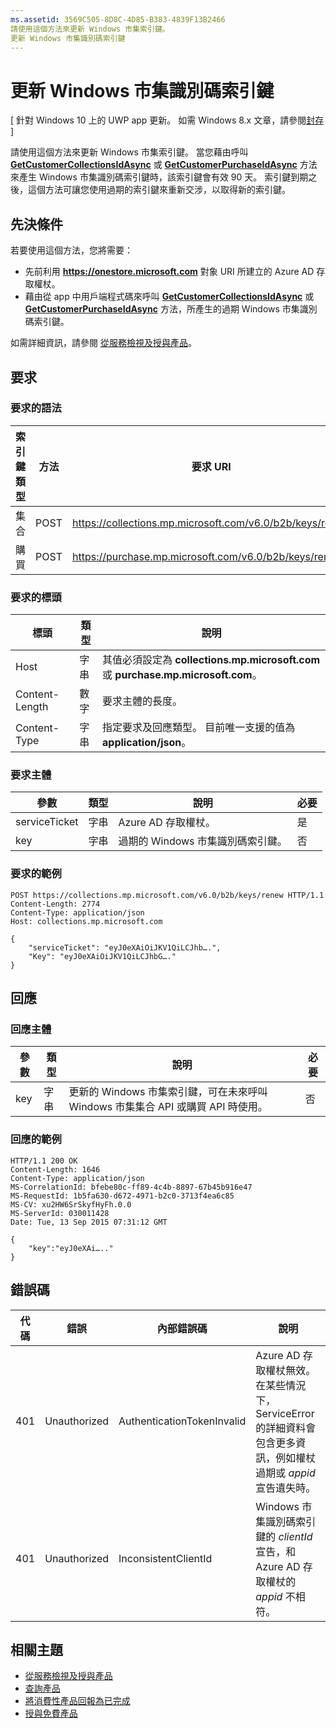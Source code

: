 ```yaml
---
ms.assetid: 3569C505-8D8C-4D85-B383-4839F13B2466
請使用這個方法來更新 Windows 市集索引鍵。
更新 Windows 市集識別碼索引鍵
---
```


# 更新 Windows 市集識別碼索引鍵


\[ 針對 Windows 10 上的 UWP app 更新。 如需 Windows 8.x 文章，請參閱[封存](http://go.microsoft.com/fwlink/p/?linkid=619132) \]

請使用這個方法來更新 Windows 市集索引鍵。 當您藉由呼叫 [**GetCustomerCollectionsIdAsync**](https://msdn.microsoft.com/library/windows/apps/mt608674) 或 [**GetCustomerPurchaseIdAsync**](https://msdn.microsoft.com/library/windows/apps/mt608675) 方法來產生 Windows 市集識別碼索引鍵時，該索引鍵會有效 90 天。 索引鍵到期之後，這個方法可讓您使用過期的索引鍵來重新交涉，以取得新的索引鍵。

## 先決條件


若要使用這個方法，您將需要：

-   先前利用 **https://onestore.microsoft.com** 對象 URI 所建立的 Azure AD 存取權杖。
-   藉由從 app 中用戶端程式碼來呼叫 [**GetCustomerCollectionsIdAsync**](https://msdn.microsoft.com/library/windows/apps/mt608674) 或 [**GetCustomerPurchaseIdAsync**](https://msdn.microsoft.com/library/windows/apps/mt608675) 方法，所產生的過期 Windows 市集識別碼索引鍵。

如需詳細資訊，請參閱 [從服務檢視及授與產品](view-and-grant-products-from-a-service.md)。

## 要求


### 要求的語法

| 索引鍵類型    | 方法 | 要求 URI                                              |
|-------------|--------|----------------------------------------------------------|
| 集合 | POST   | https://collections.mp.microsoft.com/v6.0/b2b/keys/renew |
| 購買    | POST   | https://purchase.mp.microsoft.com/v6.0/b2b/keys/renew    |

 

### 要求的標頭

| 標頭         | 類型   | 說明                                                                                           |
|----------------|--------|-------------------------------------------------------------------------------------------------------|
| Host           | 字串 | 其值必須設定為 **collections.mp.microsoft.com** 或 **purchase.mp.microsoft.com**。           |
| Content-Length | 數字 | 要求主體的長度。                                                                       |
| Content-Type   | 字串 | 指定要求及回應類型。 目前唯一支援的值為 **application/json**。 |

 

### 要求主體

| 參數     | 類型   | 說明                       | 必要 |
|---------------|--------|-----------------------------------|----------|
| serviceTicket | 字串 | Azure AD 存取權杖。        | 是      |
| key           | 字串 | 過期的 Windows 市集識別碼索引鍵。 | 否       |

 

### 要求的範例

```
POST https://collections.mp.microsoft.com/v6.0/b2b/keys/renew HTTP/1.1
Content-Length: 2774
Content-Type: application/json
Host: collections.mp.microsoft.com

{ 
    "serviceTicket": "eyJ0eXAiOiJKV1QiLCJhb….",
    "Key": "eyJ0eXAiOiJKV1QiLCJhbG…."
}
```

## 回應


### 回應主體

| 參數 | 類型   | 說明                                                                                                            | 必要 |
|-----------|--------|------------------------------------------------------------------------------------------------------------------------|----------|
| key       | 字串 | 更新的 Windows 市集索引鍵，可在未來呼叫 Windows 市集集合 API 或購買 API 時使用。 | 否       |

 

### 回應的範例

```
HTTP/1.1 200 OK
Content-Length: 1646
Content-Type: application/json
MS-CorrelationId: bfebe80c-ff89-4c4b-8897-67b45b916e47
MS-RequestId: 1b5fa630-d672-4971-b2c0-3713f4ea6c85
MS-CV: xu2HW6SrSkyfHyFh.0.0
MS-ServerId: 030011428
Date: Tue, 13 Sep 2015 07:31:12 GMT

{
    "key":"eyJ0eXAi….."
}
```

## 錯誤碼


| 代碼 | 錯誤        | 內部錯誤碼           | 說明                                                                                                                                                                           |
|------|--------------|----------------------------|---------------------------------------------------------------------------------------------------------------------------------------------------------------------------------------|
| 401  | Unauthorized | AuthenticationTokenInvalid | Azure AD 存取權杖無效。 在某些情況下，ServiceError 的詳細資料會包含更多資訊，例如權杖過期或 *appid* 宣告遺失時。 |
| 401  | Unauthorized | InconsistentClientId       | Windows 市集識別碼索引鍵的 *clientId* 宣告，和 Azure AD 存取權杖的 *appid* 不相符。                                                                     |

 

## 相關主題


* [從服務檢視及授與產品](view-and-grant-products-from-a-service.md)
* [查詢產品](query-for-products.md)
* [將消費性產品回報為已完成](report-consumable-products-as-fulfilled.md)
* [授與免費產品](grant-free-products.md)



<!--HONumber=Mar16_HO1-->


